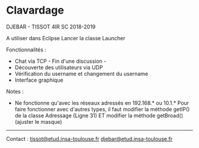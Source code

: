 # Clavardage
DJEBAR - TISSOT 
4IR SC
2018-2019

A utiliser dans Eclipse
Lancer la classe Launcher

Fonctionnalités : 
  * Chat via TCP - Fin d'une discussion -  
  * Découverte des utilisateurs via UDP
  * Vérification du username et changement du username
  * Interface graphique

Notes : 
  * Ne fonctionne qu'avec les réseaux adressés en 192.168.* ou 10.1.* 
    Pour faire fonctionner avec d'autres types, il faut modifier la méthode getIP() de la classe Adressage (Ligne  31) ET modifier
    la méthode getBroad() (ajuster le masque)
   

--------------------------------------
Contact : 
tissot@etud.insa-toulouse.fr
djebar@etud.insa-toulouse.fr
